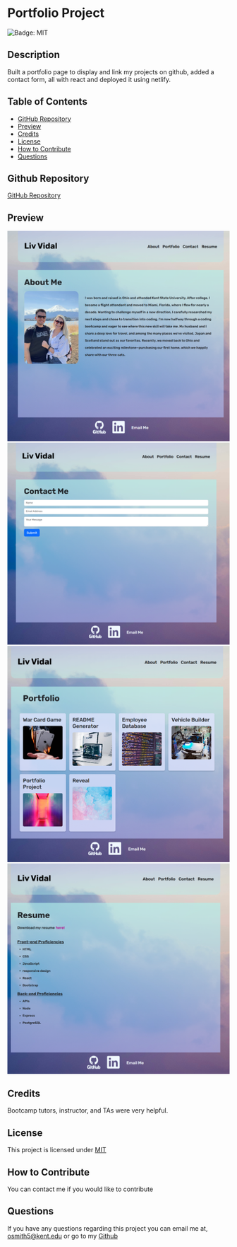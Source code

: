 # Portfolio Project

![Badge: MIT](https://img.shields.io/badge/License-MIT-blue.svg)

## Description

Built a portfolio page to display and link my projects on github, added a contact form, all with react and deployed it using netlify.

## Table of Contents

- [GitHub Repository](#github-repository)
- [Preview](#preview)
- [Credits](#credits)
- [License](#license)
- [How to Contribute](#how-to-contribute)
- [Questions](#questions)

## Github Repository

[GitHub Repository](https://github.com/Liv-5/Portfolio-Project)

## Preview

<!-- ![portfolio about page](src/assets/portfolioaboutss.png)

![portfolio contact page](src/assets/portfoliocontactss.png)

![portfolio page](src/assets/portfolioportss.png)

![portfolio resume page](src\assets\portfolioresumess.PNG) -->

<img src="./src/assets/portfolioaboutss.PNG" alt="portfolio about page">
<img src="./src/assets/portfoliocontactss.PNG" alt="portfolio contact page">
<img src="./src/assets/portfolioportss.PNG" alt="portfolio page">
<img src="./src/assets/portfolioresumess.PNG" alt="portfolio resume page">

## Credits

Bootcamp tutors, instructor, and TAs were very helpful.

## License

This project is licensed under [MIT](https://opensource.org/licenses/MIT)

## How to Contribute

You can contact me if you would like to contribute

## Questions

If you have any questions regarding this project you can email me at, [ osmith5@kent.edu](mailto:osmith5@kent.edu) or go to my [Github](https://github.com/Liv-5)
